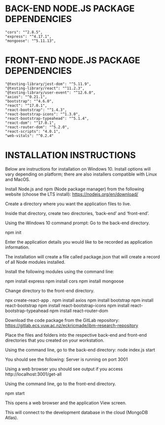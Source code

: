 BACK-END NODE.JS PACKAGE DEPENDENCIES
=====================================

    "cors": "^2.8.5",
    "express": "^4.17.1",
    "mongoose": "^5.11.13",

FRONT-END NODE.JS PACKAGE DEPENDENCIES
======================================

    "@testing-library/jest-dom": "^5.11.9",
    "@testing-library/react": "^11.2.3",
    "@testing-library/user-event": "^12.6.0",
    "axios": "^0.21.1",
    "bootstrap": "^4.6.0",
    "react": "^17.0.1",
    "react-bootstrap": "^1.4.3",
    "react-bootstrap-icons": "^1.3.0",
    "react-bootstrap-typeahead": "^5.1.4",
    "react-dom": "^17.0.1",
    "react-router-dom": "^5.2.0",
    "react-scripts": "4.0.1",
    "web-vitals": "^0.2.4"

INSTALLATION INSTRUCTIONS
=========================

Below are instructions for installation on Windows 10. Install options will
vary depending on platform; there are also installers compatible with Linux
and MacOS.

Install Node.js and npm (Node package manager) from the following website
(choose the LTS install):
https://nodejs.org/en/download/

Create a directory where you want the application files to live.

Inside that directory, create two directories, ‘back-end’ and ‘front-end’.

Using the Windows 10 command prompt: Go to the back-end directory.

npm init

Enter the application details you would like to be recorded as application
information.

The installation will create a file called package.json that will create a record
of all Node modules installed.

Install the following modules using the command line:

npm install express
npm install cors
npm install mongoose

Change directory to the front-end directory.

npx create-react-app .
npm install axios
npm install bootstrap
npm install react-bootstrap
npm install react-bootstrap-icons
npm install react-bootstrap-typeahead
npm install react-router-dom

Download the code package from the GitLab repository:
https://gitlab.ecs.vuw.ac.nz/eckricmade/ibm-research-repository

Place the files and folders into the respective back-end and front-end directories that you created on your
workstation.

Using the command line, go to the back-end directory:
node index.js start

You should see the following: Server is running on port 3001

Using a web browser you should see output if you access http://localhost:3001/get-all

Using the command line, go to the front-end directory.

npm start

This opens a web browser and the application View screen.

This will connect to the development database in the cloud (MongoDB Atlas).
